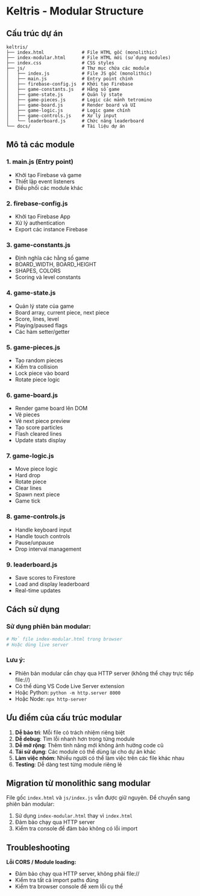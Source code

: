 # Keltris - Modular Structure

## Cấu trúc dự án

```
keltris/
├── index.html              # File HTML gốc (monolithic)
├── index-modular.html      # File HTML mới (sử dụng modules)
├── index.css               # CSS styles
├── js/                     # Thư mục chứa các module
│   ├── index.js            # File JS gốc (monolithic)
│   ├── main.js             # Entry point chính
│   ├── firebase-config.js  # Khởi tạo Firebase
│   ├── game-constants.js   # Hằng số game
│   ├── game-state.js       # Quản lý state
│   ├── game-pieces.js      # Logic các mảnh tetromino
│   ├── game-board.js       # Render board và UI
│   ├── game-logic.js       # Logic game chính
│   ├── game-controls.js    # Xử lý input
│   └── leaderboard.js      # Chức năng leaderboard
└── docs/                   # Tài liệu dự án
```

## Mô tả các module

### 1. **main.js** (Entry point)
- Khởi tạo Firebase và game
- Thiết lập event listeners
- Điều phối các module khác

### 2. **firebase-config.js**
- Khởi tạo Firebase App
- Xử lý authentication
- Export các instance Firebase

### 3. **game-constants.js**
- Định nghĩa các hằng số game
- BOARD_WIDTH, BOARD_HEIGHT
- SHAPES, COLORS
- Scoring và level constants

### 4. **game-state.js**
- Quản lý state của game
- Board array, current piece, next piece
- Score, lines, level
- Playing/paused flags
- Các hàm setter/getter

### 5. **game-pieces.js**
- Tạo random pieces
- Kiểm tra collision
- Lock piece vào board
- Rotate piece logic

### 6. **game-board.js**
- Render game board lên DOM
- Vẽ pieces
- Vẽ next piece preview
- Tạo score particles
- Flash cleared lines
- Update stats display

### 7. **game-logic.js**
- Move piece logic
- Hard drop
- Rotate piece
- Clear lines
- Spawn next piece
- Game tick

### 8. **game-controls.js**
- Handle keyboard input
- Handle touch controls
- Pause/unpause
- Drop interval management

### 9. **leaderboard.js**
- Save scores to Firestore
- Load and display leaderboard
- Real-time updates

## Cách sử dụng

### Sử dụng phiên bản modular:
```bash
# Mở file index-modular.html trong browser
# Hoặc dùng live server
```

### Lưu ý:
- Phiên bản modular cần chạy qua HTTP server (không thể chạy trực tiếp file://)
- Có thể dùng VS Code Live Server extension
- Hoặc Python: `python -m http.server 8000`
- Hoặc Node: `npx http-server`

## Ưu điểm của cấu trúc modular

1. **Dễ bảo trì**: Mỗi file có trách nhiệm riêng biệt
2. **Dễ debug**: Tìm lỗi nhanh hơn trong từng module
3. **Dễ mở rộng**: Thêm tính năng mới không ảnh hưởng code cũ
4. **Tái sử dụng**: Các module có thể dùng lại cho dự án khác
5. **Làm việc nhóm**: Nhiều người có thể làm việc trên các file khác nhau
6. **Testing**: Dễ dàng test từng module riêng lẻ

## Migration từ monolithic sang modular

File gốc `index.html` và `js/index.js` vẫn được giữ nguyên. Để chuyển sang phiên bản modular:

1. Sử dụng `index-modular.html` thay vì `index.html`
2. Đảm bảo chạy qua HTTP server
3. Kiểm tra console để đảm bảo không có lỗi import

## Troubleshooting

**Lỗi CORS / Module loading:**
- Đảm bảo chạy qua HTTP server, không phải file://
- Kiểm tra tất cả import paths đúng
- Kiểm tra browser console để xem lỗi cụ thể
